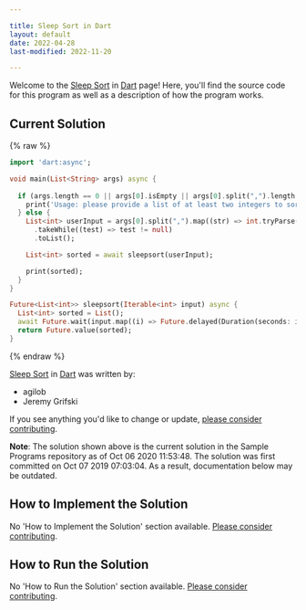 ```yaml
---

title: Sleep Sort in Dart
layout: default
date: 2022-04-28
last-modified: 2022-11-20

---
```


Welcome to the [Sleep Sort](https://sampleprograms.io/projects/sleep-sort) in [Dart](https://sampleprograms.io/languages/dart) page! Here, you'll find the source code for this program as well as a description of how the program works.

## Current Solution

{% raw %}

```dart
import 'dart:async';

void main(List<String> args) async {
  
  if (args.length == 0 || args[0].isEmpty || args[0].split(",").length == 1) {
    print('Usage: please provide a list of at least two integers to sort in the format "1, 2, 3, 4, 5"');
  } else {
    List<int> userInput = args[0].split(",").map((str) => int.tryParse(str))
      .takeWhile((test) => test != null)
      .toList();

    List<int> sorted = await sleepsort(userInput);

    print(sorted);
  }
}

Future<List<int>> sleepsort(Iterable<int> input) async {
  List<int> sorted = List();
  await Future.wait(input.map((i) => Future.delayed(Duration(seconds: i), () => sorted.add(i))));
  return Future.value(sorted);
}
```

{% endraw %}

[Sleep Sort](https://sampleprograms.io/projects/sleep-sort) in [Dart](https://sampleprograms.io/languages/dart) was written by:

- agilob
- Jeremy Grifski

If you see anything you'd like to change or update, [please consider contributing](https://github.com/TheRenegadeCoder/sample-programs).

**Note**: The solution shown above is the current solution in the Sample Programs repository as of Oct 06 2020 11:53:48. The solution was first committed on Oct 07 2019 07:03:04. As a result, documentation below may be outdated.

## How to Implement the Solution

No 'How to Implement the Solution' section available. [Please consider contributing](https://github.com/TheRenegadeCoder/sample-programs-website).

## How to Run the Solution

No 'How to Run the Solution' section available. [Please consider contributing](https://github.com/TheRenegadeCoder/sample-programs-website).